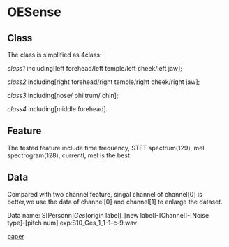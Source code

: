 # OESense
## Class
  The class is simplified as 4class:

  _class1_ including[left forehead/left temple/left cheek/left jaw];  

  _class2_ including[right forehead/right temple/right cheek/right jaw];

  _class3_ including[nose/ philtrum/ chin];

  _class4_ including[middle forehead].

## Feature
The tested feature include time frequency, STFT spectrum(129), mel spectrogram(128), currentl, mel is the best

## Data
Compared with two channel feature, singal channel of channel[0] is better,we use the data of channel[0] and channel[1] to enlarge the dataset.

Data name: S[Personn]_Ges_[origin label]_[new label]-[Channel]-[Noise type]-[pitch num]  exp:S10_Ges_1_1-1-c-9.wav

[paper](https://www.researchgate.net/publication/352713439_OESense_employing_occlusion_effect_for_in-ear_human_sensing)
